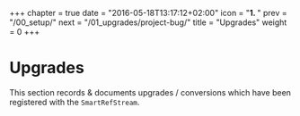 +++
chapter = true
date = "2016-05-18T13:17:12+02:00"
icon = "<b>1. </b>"
prev = "/00_setup/"
next = "/01_upgrades/project-bug/"
title = "Upgrades"
weight = 0
+++

# Upgrades

This section records & documents upgrades / conversions which have been registered with the `SmartRefStream`.
